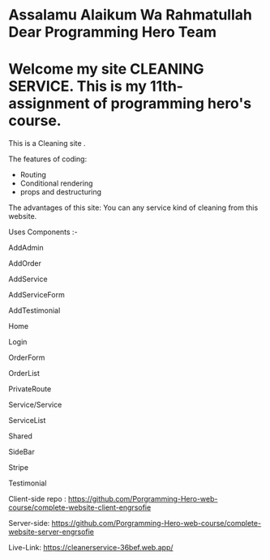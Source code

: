 # Assalamu Alaikum Wa Rahmatullah Dear Programming Hero Team

# Welcome my site CLEANING SERVICE. This is my 11th-assignment of programming hero's course.

 This is a Cleaning site .

The features of coding:

* Routing
* Conditional rendering
* props and destructuring

The advantages of this site: You can any service kind of cleaning from this website. 


Uses Components :-  


AddAdmin

AddOrder

AddService

AddServiceForm

AddTestimonial

Home

Login

OrderForm

OrderList

PrivateRoute

Service/Service

ServiceList

Shared

SideBar
  
Stripe

Testimonial


Client-side repo : https://github.com/Porgramming-Hero-web-course/complete-website-client-engrsofie 

Server-side: https://github.com/Porgramming-Hero-web-course/complete-website-server-engrsofie 

Live-Link: https://cleanerservice-36bef.web.app/
